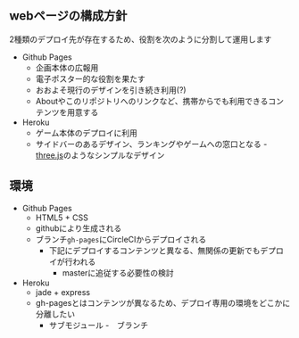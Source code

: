 ## webページの構成方針

2種類のデプロイ先が存在するため、役割を次のように分割して運用します

- Github Pages
	- 企画本体の広報用
	- 電子ポスター的な役割を果たす
	- おおよそ現行のデザインを引き続き利用(?)
	- Aboutやこのリポジトリへのリンクなど、携帯からでも利用できるコンテンツを用意する
- Heroku
	- ゲーム本体のデプロイに利用
	- サイドバーのあるデザイン、ランキングやゲームへの窓口となる
	-　[three.js](http://threejs.org/)のようなシンプルなデザイン

## 環境

- Github Pages
	- HTML5 + CSS
	- githubにより生成される
	- ブランチ`gh-pages`にCircleCIからデプロイされる
		- 下記にデプロイするコンテンツと異なる、無関係の更新でもデプロイが行われる
			- masterに追従する必要性の検討
- Heroku
	- jade + express
	- gh-pagesとはコンテンツが異なるため、デプロイ専用の環境をどこかに分離したい
		- サブモジュール
		-　ブランチ